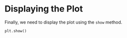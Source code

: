 # Displaying the Plot

Finally, we need to display the plot using the `show` method.

```python
plt.show()
```
